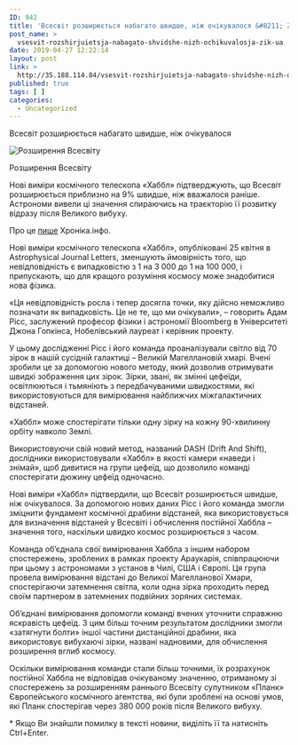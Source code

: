 ```yaml
---
ID: 942
title: 'Всесвіт розширюється набагато швидше, ніж очікувалося &#8211; ZIK.UA'
post_name: >
  vsesvit-rozshirjuietsja-nabagato-shvidshe-nizh-ochikuvalosja-zik-ua
date: 2019-04-27 12:22:14
layout: post
link: >
  http://35.188.114.84/vsesvit-rozshirjuietsja-nabagato-shvidshe-nizh-ochikuvalosja-zik-ua/
published: true
tags: [ ]
categories:
  - Uncategorized
---
```

 <p>Всесвіт розширюється набагато швидше, ніж очікувалося</p>
<div class="b_photo" readability="7"><img src="https://zik.ua/gallery/photo/v/s/Vsesvit2.jpeg" alt="Розширення Всесвіту"><p>Розширення Всесвіту</p>
</div> <p class="description">Нові виміри космічного телескопа «Хаббл» підтверджують, що Всесвіт розширюється приблизно на 9% швидше, ніж вважалося раніше. Астрономи вивели ці значення спираючись на траєкторію її розвитку відразу після Великого вибуху.</p>
<p>Про це <a href="http://hronika.info/neverojatnoe/421909-vselennaya-rasshiryaetsya-namnogo-bystree-chem-ozhidalos.html" target="_blank" rel="noopener noreferrer">пише</a> Хроніка.інфо.</p>
<p>Нові виміри космічного телескопа «Хаббл», опубліковані 25 квітня в Astrophysical Journal Letters, зменшують ймовірність того, що невідповідність є випадковістю з 1 на 3 000 до 1 на 100 000, і припускають, що для кращого розуміння космосу може знадобитися нова фізика.</p>
<p>«Ця невідповідність росла і тепер досягла точки, яку дійсно неможливо позначати як випадковість. Це не те, що ми очікували», – говорить Адам Рісс, заслужений професор фізики і астрономії Bloomberg в Університеті Джона Гопкінса, Нобелівський лауреат і керівник проекту.</p>
<p>У цьому дослідженні Рісс і його команда проаналізували світло від 70 зірок в нашій сусідній галактиці – Великій Магеллановій хмарі. Вчені зробили це за допомогою нового методу, який дозволив отримувати швидкі зображення цих зірок. Зірки, звані, як змінні цефеїди, освітлюються і тьмяніють з передбачуваними швидкостями, які використовуються для вимірювання найближчих міжгалактичних відстаней.</p>
<p>«Хаббл» може спостерігати тільки одну зірку на кожну 90-хвилинну орбіту навколо Землі.</p>
<p>Використовуючи свій новий метод, названий DASH (Drift And Shift), дослідники використовували «Хаббл» в якості камери «наведи і знімай», щоб дивитися на групи цефеїд, що дозволило команді спостерігати дюжину цефеїд одночасно.</p>
<p>Нові виміри «Хаббл» підтвердили, що Всесвіт розширюється швидше, ніж очікувалося. За допомогою нових даних Рісс і його команда змогли зміцнити фундамент космічної драбини відстаней, яка використовується для визначення відстаней у Всесвіті і обчислення постійної Хаббла – значення того, наскільки швидко космос розширюється з часом.</p>
<p>Команда об’єднала свої вимірювання Хаббла з іншим набором спостережень, зроблених в рамках проекту Араукарія, співпрацюючи при цьому з астрономами з установ в Чилі, США і Європі. Ця група провела вимірювання відстані до Великої Магелланової Хмари, спостерігаючи затемнення світла, коли одна зірка проходить перед своїм партнером в затемнених подвійних зоряних системах.</p>
<p>Об’єднані вимірювання допомогли команді вчених уточнити справжню яскравість цефеїд. З цим більш точним результатом дослідники змогли «затягнути болти» іншої частини дистанційної драбини, яка використовує вибухаючі зірки, названі надновими, для обчислення розширення вглиб космосу.</p>
<p>Оскільки вимірювання команди стали більш точними, їх розрахунок постійної Хаббла не відповідав очікуваному значенню, отриманому зі спостережень за розширенням раннього Всесвіту супутником «Планк» Європейського космічного агентства, які були зроблені на основі умов, які Планк спостерігав через 380 000 років після Великого вибуху.</p> <p>* Якщо Ви знайшли помилку в тексті новини, виділіть її та натисніть Ctrl+Enter.</p> 